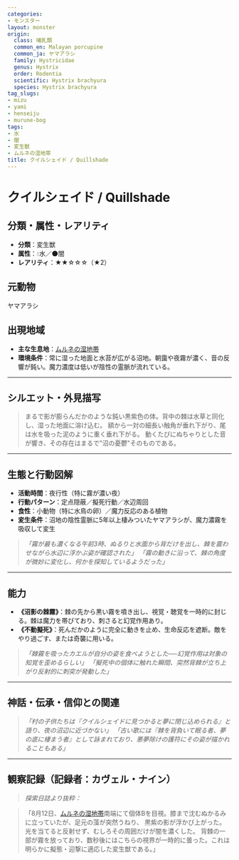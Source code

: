 ```yaml
---
categories:
- モンスター
layout: monster
origin:
  class: 哺乳類
  common_en: Malayan porcupine
  common_ja: ヤマアラシ
  family: Hystricidae
  genus: Hystrix
  order: Rodentia
  scientific: Hystrix brachyura
  species: Hystrix brachyura
tag_slugs:
- mizu
- yami
- henseiju
- murune-bog
tags:
- 水
- 闇
- 変生獣
- ムルネの湿地帯
title: クイルシェイド / Quillshade
---
```


# クイルシェイド / Quillshade

## 分類・属性・レアリティ

* **分類**：変生獣
* **属性**：💧水／🌑闇
* **レアリティ**：★★☆☆☆（★2）

## 元動物
ヤマアラシ

## 出現地域

* **主な生息地**：[ムルネの湿地帯](../place/murune_bog.md)
* **環境条件**：常に湿った地面と水苔が広がる沼地。朝靄や夜霧が濃く、音の反響が鈍い。魔力濃度は低いが陰性の霊脈が流れている。

---

## シルエット・外見描写

> まるで影が膨らんだかのような鈍い黒紫色の体。背中の棘は水草と同化し、湿った地面に溶け込む。
> 額から一対の細長い触角が垂れ下がり、尾は水を吸った泥のように重く垂れ下がる。
> 動くたびにぬちゃりとした音が響き、その存在はまるで"沼の憂鬱"そのものである。

---

## 生態と行動図解

* **活動時間**：夜行性（特に霧が濃い夜）
* **行動パターン**：定点隠蔽／擬死行動／水辺周回
* **食性**：小動物（特に水鳥の卵）／魔力反応のある植物
* **変生条件**：沼地の陰性霊脈に5年以上棲みついたヤマアラシが、魔力濃霧を吸収して変生

> *「霧が最も濃くなる午前3時、ぬるりと水面から背だけを出し、棘を震わせながら水辺に浮かぶ姿が確認された」*
> *「霧の動きに沿って、棘の角度が微妙に変化し、何かを探知しているようだった」*

---

## 能力

* **《沼影の棘霧》**：棘の先から黒い霧を噴き出し、視覚・聴覚を一時的に封じる。棘は魔力を帯びており、刺さると幻覚作用あり。
* **《不動擬死》**：死んだかのように完全に動きを止め、生命反応を遮断。敵をやり過ごす、または奇襲に用いる。

> *「棘霧を吸ったカエルが自分の姿を食べようとした──幻覚作用は対象の知覚を歪めるらしい」*
> *「擬死中の個体に触れた瞬間、突然背棘が立ち上がり反射的に刺突が発動した」*

---

## 神話・伝承・信仰との関連

> *「村の子供たちは『クイルシェイドに見つかると夢に閉じ込められる』と語り、夜の沼辺に近づかない」*
> *「古い歌には『棘を背負いて眠る者、夢の底に棲まう者』として詠まれており、悪夢除けの護符にその姿が描かれることもある」*

---

## 観察記録（記録者：カヴェル・ナイン）

> *探索日誌より抜粋：*

> 「8月12日、[ムルネの湿地帯](../place/murune_bog.md)南端にて個体Bを目視。膝まで沈むぬかるみに立っていたが、足元の藻が突然うねり、
> 黒紫の影が浮かび上がった。光を当てると反射せず、むしろその周囲だけが闇を濃くした。
> 背棘の一部が霧を放っており、数秒後にはこちらの視界が一時的に曇った。これは明らかに擬態・迎撃に適応した変生獣である。」